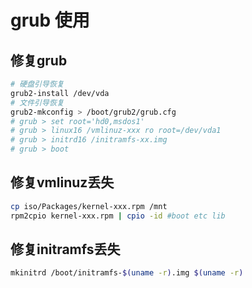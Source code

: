 # grub 使用

## 修复grub
```bash
# 硬盘引导恢复
grub2-install /dev/vda
# 文件引导恢复
grub2-mkconfig > /boot/grub2/grub.cfg
# grub > set root='hd0,msdos1'
# grub > linux16 /vmlinuz-xxx ro root=/dev/vda1
# grub > initrd16 /initramfs-xx.img
# grub > boot
```

## 修复vmlinuz丢失
```bash
cp iso/Packages/kernel-xxx.rpm /mnt
rpm2cpio kernel-xxx.rpm | cpio -id #boot etc lib
```

## 修复initramfs丢失
```bash
mkinitrd /boot/initramfs-$(uname -r).img $(uname -r)
```